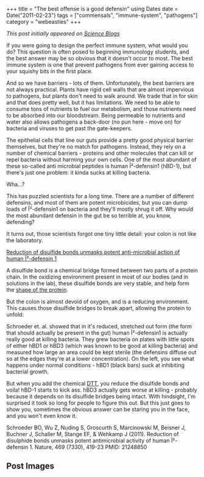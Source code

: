 +++
title = "The best offense is a good defensin"
using Dates
date = Date("2011-02-23")
tags = ["commensals", "immune-system", "pathogens"]
category = "webeasties"
+++

_This post initially appeared on [Science Blogs](http://scienceblogs.com/webeasties)_

If you were going to design the perfect immune system, what would you do? This question is often posed to beginning immunology students, and the best answer may be so obvious that it doesn't occur to most. The best immune system is one that prevent pathogens from ever gaining access to your squishy bits in the first place.

And so we have barriers - lots of them. Unfortunately, the best barriers are not always practical. Plants have rigid cell walls that are almost impervious to pathogens, but plants don't need to walk around. We trade that in for skin and that does pretty well, but it has limitations. We need to be able to consume tons of nutrients to fuel our metabolism, and those nutrients need to be absorbed into our bloodstream. Being permeable to nutrients and water also allows pathogens a back-door (no pun here - move on) for bacteria and viruses to get past the gate-keepers.

The epithelial cells that line our guts provide a pretty good physical barrier themselves, but they're no match for pathogens. Instead, they rely on a number of chemical barriers - proteins and other molecules that can kill or repel bacteria without harming your own cells. One of the most abundant of these so-called anti microbial peptides is human Î²-defensin1 (hBD-1), but there's just one problem: it kinda sucks at killing bacteria.

Wha...?

This has puzzled scientists for a long time. There are a number of different defensins, and most of them are potent microbicides, but you can dump loads of Î²-defensin1 on bacteria and they'll mostly shrug it off. Why would the most abundant defensin in the gut be so terrible at, you know, defending?

It turns out, those scientists forgot one tiny little detail: your colon is not like the laboratory.

[Reduction of disulfide bonds unmasks potent anti-microbial action of human Î²-defensin 1](http://www.ncbi.nlm.nih.gov/pubmed?term=21248850)

A disulfide bond is a chemical bridge formed between two parts of a protein chain. In the oxidizing environment present in most of our bodies (and in solutions in the lab), these disulfide bonds are very stable, and help form the [shape of the protein](http://www.nature.com/nature/journal/v469/n7330/abstract/469309a.html).

But the colon is almost devoid of oxygen, and is a reducing environment. This causes those disulfide bridges to break apart, allowing the protein to unfold:

Schroeder et. al. showed that in it's reduced, stretched out form (the form that should actually be present in the gut) human Î²-defensin1 is actually really good at killing bacteria. They grew bacteria on plates with little spots of either hBD1 or hBD3 (which was known to be good at killing bacteria) and measured how large an area could be kept sterile (the defensins diffuse out so at the edges they're at a lower concentration). On the left, you see what happens under normal conditions - hBD1 (black bars) suck at inhibiting bacterial growth.

But when you add the chemical [DTT](http://en.wikipedia.org/wiki/Dithiothreitol), you reduce the disulfide bonds and voila! hBD-1 starts to kick ass. hBD3 actually gets worse at killing - probably because it depends on its disulfide bridges being intact. 
With hindsight, I'm surprised it took so long for people to figure this out. But this just goes to show you, sometimes the obvious answer can be staring you in the face, and you won't even know it.

Schroeder BO, Wu Z, Nuding S, Groscurth S, Marcinowski M, Beisner J, Buchner J, Schaller M, Stange EF, & Wehkamp J (2011). Reduction of disulphide bonds unmasks potent antimicrobial activity of human Î²-defensin 1. Nature, 469 (7330), 419-23 PMID: 21248850

      
  

 ## Post Images


